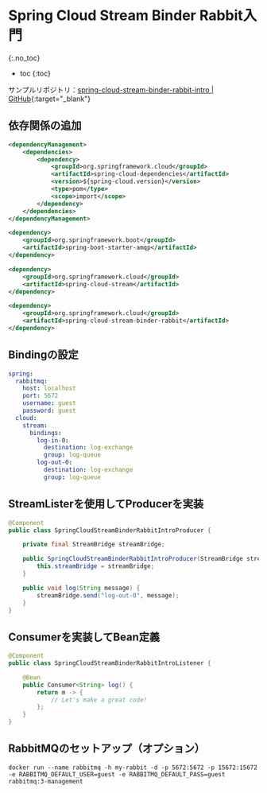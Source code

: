 # Spring Cloud Stream Binder Rabbit入門
{:.no_toc}

* toc
{:toc}

サンプルリポジトリ：[spring-cloud-stream-binder-rabbit-intro \| GitHub](https://github.com/hainet50b/spring-gym/tree/main/spring-cloud-gym/spring-cloud-stream-gym/spring-cloud-stream-binder-rabbit-intro){:target="_blank"}

## 依存関係の追加
```xml
<dependencyManagement>
    <dependencies>
        <dependency>
            <groupId>org.springframework.cloud</groupId>
            <artifactId>spring-cloud-dependencies</artifactId>
            <version>${spring-cloud.version}</version>
            <type>pom</type>
            <scope>import</scope>
        </dependency>
    </dependencies>
</dependencyManagement>
```

```xml
<dependency>
    <groupId>org.springframework.boot</groupId>
    <artifactId>spring-boot-starter-amqp</artifactId>
</dependency>

<dependency>
    <groupId>org.springframework.cloud</groupId>
    <artifactId>spring-cloud-stream</artifactId>
</dependency>

<dependency>
    <groupId>org.springframework.cloud</groupId>
    <artifactId>spring-cloud-stream-binder-rabbit</artifactId>
</dependency>
```

## Bindingの設定
```yaml
spring:
  rabbitmq:
    host: localhost
    port: 5672
    username: guest
    password: guest
  cloud:
    stream:
      bindings:
        log-in-0:
          destination: log-exchange
          group: log-queue
        log-out-0:
          destination: log-exchange
          group: log-queue
```

## StreamListerを使用してProducerを実装
```java
@Component
public class SpringCloudStreamBinderRabbitIntroProducer {

    private final StreamBridge streamBridge;

    public SpringCloudStreamBinderRabbitIntroProducer(StreamBridge streamBridge) {
        this.streamBridge = streamBridge;
    }

    public void log(String message) {
        streamBridge.send("log-out-0", message);
    }
}
```

## Consumerを実装してBean定義
```java
@Component
public class SpringCloudStreamBinderRabbitIntroListener {

    @Bean
    public Consumer<String> log() {
        return m -> {
            // Let's make a great code!
        };
    }
}
```

## RabbitMQのセットアップ（オプション）
```shell
docker run --name rabbitmq -h my-rabbit -d -p 5672:5672 -p 15672:15672 -e RABBITMQ_DEFAULT_USER=guest -e RABBITMQ_DEFAULT_PASS=guest rabbitmq:3-management
```
